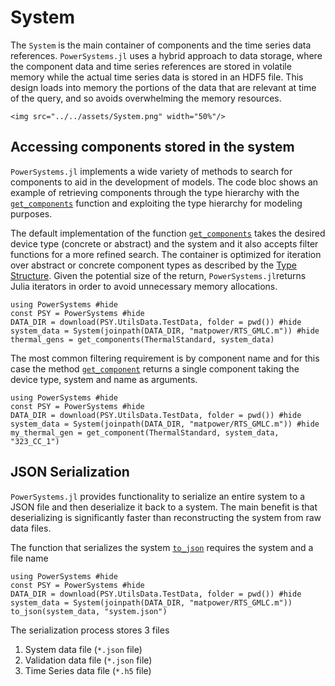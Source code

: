 # System

The `System` is the main container of components and the time series data references.
`PowerSystems.jl` uses a hybrid approach to data storage, where the component data and time
series references are stored in volatile memory while the actual time series data is stored
in an HDF5 file. This design loads into memory the portions of the data that are relevant
at time of the query, and so avoids overwhelming the memory resources.

```@raw html
<img src="../../assets/System.png" width="50%"/>
```

## Accessing components stored in the system

`PowerSystems.jl` implements a wide variety of methods to search for components to
aid in the development of models. The code bloc shows an example of
retrieving components through the type hierarchy with the [`get_components`](@ref)
function and exploiting the type hierarchy for modeling purposes.

The default implementation of the function [`get_components`](@ref) takes the desired device type (concrete or abstract) and the system and it also accepts filter functions for a more refined search. The container is optimized for iteration over abstract or concrete component types
as described by the [Type Structure](@ref). Given the potential size of the return,
`PowerSystems.jl`returns Julia iterators in order to avoid unnecessary memory allocations.

```@example get_components
using PowerSystems #hide
const PSY = PowerSystems #hide
DATA_DIR = download(PSY.UtilsData.TestData, folder = pwd()) #hide
system_data = System(joinpath(DATA_DIR, "matpower/RTS_GMLC.m")) #hide
thermal_gens = get_components(ThermalStandard, system_data)
```

The most common filtering requirement is by component name and for this case the method [`get_component`](@ref) returns a single component taking the device type, system and name as arguments.

```@example get_components
using PowerSystems #hide
const PSY = PowerSystems #hide
DATA_DIR = download(PSY.UtilsData.TestData, folder = pwd()) #hide
system_data = System(joinpath(DATA_DIR, "matpower/RTS_GMLC.m")) #hide
my_thermal_gen = get_component(ThermalStandard, system_data, "323_CC_1")
```

## JSON Serialization

`PowerSystems.jl` provides functionality to serialize an entire system to a JSON
file and then deserialize it back to a system. The main benefit is that
deserializing is significantly faster than reconstructing the system from raw
data files.

The function that serializes the system [`to_json`](@ref) requires the system and a file name

```@example get_components
using PowerSystems #hide
const PSY = PowerSystems #hide
DATA_DIR = download(PSY.UtilsData.TestData, folder = pwd()) #hide
system_data = System(joinpath(DATA_DIR, "matpower/RTS_GMLC.m"))
to_json(system_data, "system.json")
```

The serialization process stores 3 files

1. System data file (`*.json` file)
2. Validation data file (`*.json` file)
3. Time Series data file (`*.h5` file)
